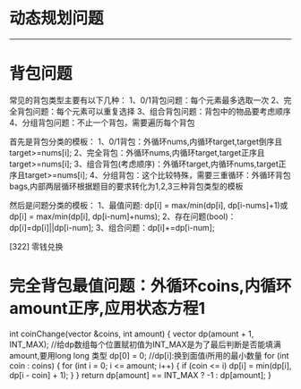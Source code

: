 # 动态规划问题
-------
# 背包问题
常见的背包类型主要有以下几种：
1、0/1背包问题：每个元素最多选取一次
2、完全背包问题：每个元素可以重复选择
3、组合背包问题：背包中的物品要考虑顺序
4、分组背包问题：不止一个背包，需要遍历每个背包

首先是背包分类的模板：
1、0/1背包：外循环nums,内循环target,target倒序且target>=nums[i];
2、完全背包：外循环nums,内循环target,target正序且target>=nums[i];
3、组合背包(考虑顺序)：外循环target,内循环nums,target正序且target>=nums[i];
4、分组背包：这个比较特殊，需要三重循环：外循环背包bags,内部两层循环根据题目的要求转化为1,2,3三种背包类型的模板

然后是问题分类的模板：
1、最值问题: dp[i] = max/min(dp[i], dp[i-nums]+1)或dp[i] = max/min(dp[i], dp[i-num]+nums);
2、存在问题(bool)：dp[i]=dp[i]||dp[i-num];
3、组合问题：dp[i]+=dp[i-num];

[322] 零钱兑换
# 完全背包最值问题：外循环coins,内循环amount正序,应用状态方程1
int coinChange(vector<int> &coins, int amount)
{
    vector<long long> dp(amount + 1, INT_MAX); //给dp数组每个位置赋初值为INT_MAX是为了最后判断是否能填满amount,要用long long 类型
    dp[0] = 0;  //dp[i]:换到面值i所用的最小数量
    for (int coin : coins)
    {
        for (int i = 0; i <= amount; i++)
        {
            if (coin <= i)
                dp[i] = min(dp[i], dp[i - coin] + 1);
        }
    }
    return dp[amount] == INT_MAX ? -1 : dp[amount];
}
